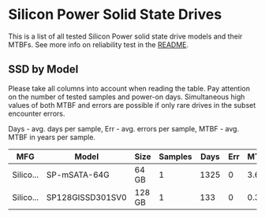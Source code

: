 Silicon Power Solid State Drives
================================

This is a list of all tested Silicon Power solid state drive models and their MTBFs. See
more info on reliability test in the [README](https://github.com/bsdhw/SMART).

SSD by Model
------------

Please take all columns into account when reading the table. Pay attention on the
number of tested samples and power-on days. Simultaneous high values of both MTBF
and errors are possible if only rare drives in the subset encounter errors.

Days - avg. days per sample,
Err  - avg. errors per sample,
MTBF - avg. MTBF in years per sample.

| MFG       | Model              | Size   | Samples | Days  | Err   | MTBF |
|-----------|--------------------|--------|---------|-------|-------|------|
| Silico... | SP-mSATA-64G       | 64 GB  | 1       | 1325  | 0     | 3.63   |
| Silico... | SP128GISSD301SV0   | 128 GB | 1       | 133   | 0     | 0.37   |
